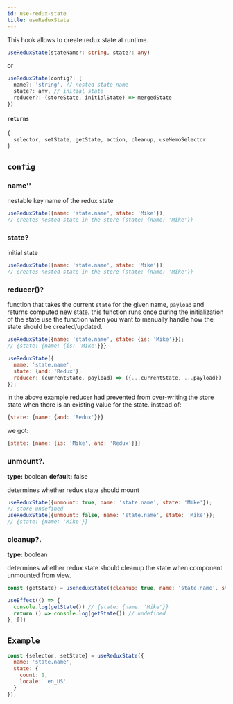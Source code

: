 ```yaml
---
id: use-redux-state
title: useReduxState
---
```

This hook allows to create redux state at runtime.

```ts
useReduxState(stateName?: string, state?: any)
```
or
```js
useReduxState(config?: {
  name?: 'string', // nested state name
  state?: any, // initial state
  reducer?: (storeState, initialState) => mergedState
})
```

#### `returns`
```js
{
  selector, setState, getState, action, cleanup, useMemoSelector
}
```

## `config`

### name''
nestable key name of the redux state
```js
useReduxState({name: 'state.name', state: 'Mike'});
// creates nested state in the store {state: {name: 'Mike'}}
```

### state?
initial state
```js
useReduxState({name: 'state.name', state: 'Mike'});
// creates nested state in the store {state: {name: 'Mike'}}
```

### reducer()?
function that takes the current `state` for the given name, `payload` and returns computed new state.
this function runs once during the initialization of the state
use the function when you want to manually handle how the state should be created/updated.

```js
useReduxState({name: 'state.name', state: {is: 'Mike'}});
// {state: {name: {is: 'Mike'}}}

useReduxState({
  name: 'state.name',
  state: {and: 'Redux'},
  reducer: (currentState, payload) => ({...currentState, ...payload})
});
```
in the above example
reducer had prevented from over-writing the store state when there is an existing value for the state.
instead of:
```js
{state: {name: {and: 'Redux'}}}
```
we got:
```js
{state: {name: {is: 'Mike', and: 'Redux'}}}
```

### unmount?.
**type:** boolean
**default:** false

determines whether redux state should mount
```js
useReduxState({unmount: true, name: 'state.name', state: 'Mike'});
// store undefined
useReduxState({unmount: false, name: 'state.name', state: 'Mike'});
// {state: {name: 'Mike'}}
```

### cleanup?.
**type:** boolean
<!-- **default:** false -->

determines whether redux state should cleanup the state when component unmounted from view.

```js
const {getState} = useReduxState({cleanup: true, name: 'state.name', state: 'Mike'});

useEffect(() => {
  console.log(getState()) // {state: {name: 'Mike'}}
  return () => console.log(getState()) // undefined
}, [])
```

## `Example`
```js
const {selector, setState} = useReduxState({
  name: 'state.name',
  state: {
    count: 1,
    locale: 'en_US'
  }
});
```
